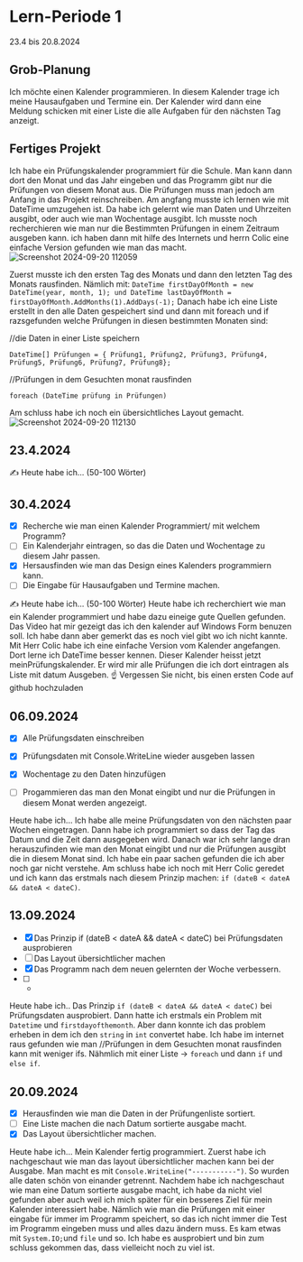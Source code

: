 ﻿# Lern-Periode 1

23.4 bis 20.8.2024

## Grob-Planung

Ich möchte einen Kalender programmieren. In diesem Kalender trage ich meine Hausaufgaben und Termine ein. Der Kalender wird dann eine Meldung schicken  mit einer Liste die alle Aufgaben für den nächsten Tag anzeigt.

## Fertiges Projekt
Ich habe ein Prüfungskalender programmiert für die Schule. Man kann dann dort den Monat und das Jahr eingeben und das Programm gibt nur die Prüfungen von diesem Monat aus. Die Prüfungen muss man jedoch am Anfang in das Projekt reinschreiben. Am angfang musste ich lernen wie mit DateTime umzugehen ist. Da habe ich gelernt wie man Daten und Uhrzeiten ausgibt, oder auch wie man Wochentage ausgibt. Ich musste noch recherchieren wie man nur die Bestimmten Prüfungen in einem Zeitraum ausgeben kann. ich haben dann mit hilfe des Internets und herrn Colic eine einfache Version gefunden wie man das macht.
![Screenshot 2024-09-20 112059](https://github.com/user-attachments/assets/afd3ea17-c143-4b95-bc08-3c425d529e86)

Zuerst musste ich den ersten Tag des Monats und dann den letzten Tag des Monats rausfinden. Nämlich mit: `DateTime firstDayOfMonth = new DateTime(year, month, 1); und
DateTime lastDayOfMonth = firstDayOfMonth.AddMonths(1).AddDays(-1);`
Danach habe ich eine Liste erstellt in den alle Daten gespeichert sind und dann mit foreach und if razsgefunden welche Prüfungen in diesen bestimmten Monaten sind:

//die Daten in einer Liste speichern

`DateTime[] Prüfungen = { Prüfung1, Prüfung2, Prüfung3, Prüfung4, Prüfung5, Prüfung6, Prüfung7, Prüfung8};`

//Prüfungen in dem Gesuchten monat rausfinden

`foreach (DateTime prüfung in Prüfungen)`

Am schluss habe ich noch ein übersichtliches Layout gemacht.
![Screenshot 2024-09-20 112130](https://github.com/user-attachments/assets/f78a3829-2e87-42da-bc61-3bba7c922876)


## 23.4.2024

✍️ Heute habe ich... (50-100 Wörter)

## 30.4.2024

- [x] Recherche wie man einen Kalender Programmiert/ mit welchem Programm?
- [ ] Ein Kalenderjahr eintragen, so das die Daten und Wochentage zu diesem Jahr passen.
- [x] Hersausfinden wie man das Design eines Kalenders programmiern kann.
- [ ] Die Eingabe für Hausaufgaben und Termine machen.

✍️ Heute habe ich... (50-100 Wörter)
Heute habe ich recherchiert wie man ein Kalender programmiert und habe dazu eineige gute Quellen gefunden. Das Video hat mir gezeigt das ich den kalender auf Windows Form benuzen soll. Ich habe dann aber gemerkt das es noch viel gibt wo ich nicht kannte. Mit Herr Colic habe ich eine einfache Version vom Kalender angefangen. Dort lerne ich DateTime besser kennen. Dieser Kalender heisst jetzt meinPrüfungskalender. Er wird mir alle Prüfungen die ich dort eintragen als Liste mit datum Ausgeben.
☝️ Vergessen Sie nicht, bis einen ersten Code auf github hochzuladen


## 06.09.2024

- [x] Alle Prüfungsdaten einschreiben
- [x] Prüfungsdaten mit Console.WriteLine wieder ausgeben lassen
- [x] Wochentage zu den Daten hinzufügen
- [ ] Progammieren das man den Monat eingibt und nur die Prüfungen in diesem Monat werden angezeigt.


 Heute habe ich...
 Ich habe alle meine Prüfungsdaten von den nächsten paar Wochen eingetragen. Dann habe ich programmiert so dass der Tag das Datum und die Zeit dann ausgegeben wird. Danach war ich sehr lange dran herauszufinden wie man den Monat eingibt und nur die Prüfungen ausgibt die in diesem Monat sind. Ich habe ein paar sachen gefunden die ich aber noch gar nicht verstehe. Am schluss habe ich noch mit Herr Colic geredet und ich kann das erstmals nach diesem Prinzip machen: `if (dateB < dateA && dateA < dateC)`.



 ## 13.09.2024


 - [x] Das Prinzip if (dateB < dateA && dateA < dateC) bei Prüfungsdaten ausprobieren
 - [ ] Das Layout übersichtlicher machen
 - [x] Das Programm nach dem neuen gelernten der Woche verbessern.
 - [ ] -

Heute habe ich..
Das Prinzip `if (dateB < dateA && dateA < dateC)` bei Prüfungsdaten ausprobiert. Dann hatte ich erstmals ein Problem mit `Datetime` und `firstdayofthemonth`. Aber dann konnte ich das problem erheben in dem ich den `string` in `int` convertet habe. Ich habe im internet raus gefunden wie man //Prüfungen in dem Gesuchten monat rausfinden kann mit weniger ifs. Nähmlich mit einer Liste -> `foreach` und dann `if` und `else if`.
 

## 20.09.2024

- [x] Herausfinden wie man die Daten in der Prüfungenliste sortiert.
- [ ] Eine Liste machen die nach Datum sortierte ausgabe macht.
- [x] Das Layout übersichtlicher machen.

Heute habe ich...
Mein Kalender fertig programmiert. Zuerst habe ich nachgeschaut wie man das layout übersichtlicher machen kann bei der Ausgabe. Man macht es mit `Console.WriteLine("-----------")`. So wurden alle daten schön von einander getrennt. Nachdem habe ich nachgeschaut wie man eine Datum sortierte ausgabe macht, ich habe da nicht viel gefunden aber auch weil ich mich später für ein besseres Ziel für mein Kalender interessiert habe. Nämlich wie man die Prüfungen mit einer eingabe für immer im Programm speichert, so das ich nicht immer die Test im Programm eingeben muss und alles dazu ändern muss. Es kam etwas mit `System.IO;`und `file` und so. Ich habe es ausprobiert und bin zum schluss gekommen das, dass vielleicht noch zu viel ist.
  

